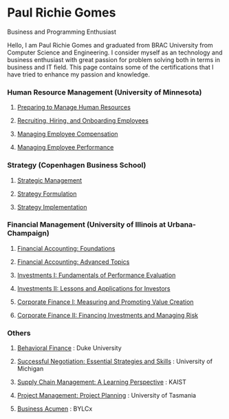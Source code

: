 # Paul Richie Gomes
Business and Programming Enthusiast

​Hello, I am Paul Richie Gomes and graduated from BRAC University from Computer Science and Engineering. I consider myself as an technology and business enthusiast with great passion for problem solving both in terms in business and IT field. This page contains some of the certifications that I have tried to enhance my passion and knowledge.



### Human Resource Management (University of Minnesota)

1. [Preparing to Manage Human Resources](https://www.coursera.org/account/accomplishments/certificate/UAESNU2FNFPD)

2. [Recruiting, Hiring, and Onboarding Employees](https://www.coursera.org/account/accomplishments/certificate/TT267QL94EUB)

3. [Managing Employee Compensation](https://www.coursera.org/account/accomplishments/certificate/4VW9MM7TCBAH)

4. [Managing Employee Performance](https://www.coursera.org/account/accomplishments/certificate/A62Z4X65PAXY)

### Strategy (Copenhagen Business School)

1. [Strategic Management](https://www.coursera.org/account/accomplishments/certificate/XZKABHZA5QZH)

2. [Strategy Formulation](https://www.coursera.org/account/accomplishments/certificate/EZ99BKMMCUW4)

3. [Strategy Implementation](https://www.coursera.org/account/accomplishments/certificate/HT8VSS2XQDEH)

### Financial Management (University of Illinois at Urbana-Champaign)

1. [Financial Accounting: Foundations](https://www.coursera.org/account/accomplishments/certificate/6JHFRRR7JSTR)

2. [Financial Accounting: Advanced Topics](https://www.coursera.org/account/accomplishments/certificate/G53LKYKUUYRK)

3. [Investments I: Fundamentals of Performance Evaluation](https://www.coursera.org/account/accomplishments/certificate/NCNF28E94HKV)

4. [Investments II: Lessons and Applications for Investors](https://www.coursera.org/account/accomplishments/certificate/CENJJFP7KSPV)

5. [Corporate Finance I: Measuring and Promoting Value Creation](https://www.coursera.org/account/accomplishments/certificate/4VBGCWSQU3DT)

6. [Corporate Finance II: Financing Investments and Managing Risk](https://www.coursera.org/account/accomplishments/certificate/F8SXZ7DMWBKJ)

### Others

1. [Behavioral Finance](https://www.coursera.org/account/accomplishments/certificate/B5DX6WHC7KJ8) : Duke University

2. [Successful Negotiation: Essential Strategies and Skills](https://www.coursera.org/account/accomplishments/certificate/JV5HK2F62QY5) : University of Michigan

3. [Supply Chain Management: A Learning Perspective](https://www.coursera.org/account/accomplishments/certificate/XH6CEUR4M6BT) : KAIST

4. [Project Management: Project Planning](https://www.credential.net/f67ca67a-3e09-4d87-ae77-55ed760be5e3#gs.f9fmtw) : University of Tasmania

5. [Business Acumen](https://x.bylc.org/certification/46203) : BYLCx





